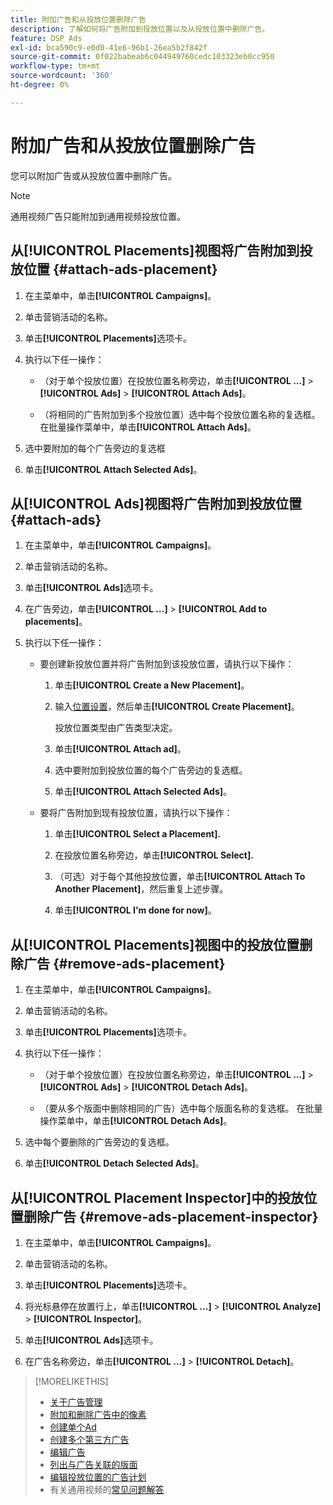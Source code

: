 ```yaml
---
title: 附加广告和从投放位置删除广告
description: 了解如何将广告附加到投放位置以及从投放位置中删除广告。
feature: DSP Ads
exl-id: bca590c9-e0d0-41e6-96b1-26ea5b2f842f
source-git-commit: 0f022babeab6c044949760cedc103323eb0cc950
workflow-type: tm+mt
source-wordcount: '360'
ht-degree: 0%

---
```


# 附加广告和从投放位置删除广告

您可以附加广告或从投放位置中删除广告。

>[!NOTE]
>
>通用视频广告只能附加到通用视频投放位置。

## 从[!UICONTROL Placements]视图将广告附加到投放位置 {#attach-ads-placement}

1. 在主菜单中，单击&#x200B;**[!UICONTROL Campaigns]**。

1. 单击营销活动的名称。

1. 单击&#x200B;**[!UICONTROL Placements]**&#x200B;选项卡。

1. 执行以下任一操作：

   * （对于单个投放位置）在投放位置名称旁边，单击&#x200B;**[!UICONTROL ...]** > **[!UICONTROL Ads]** > **[!UICONTROL Attach Ads]**。

   * （将相同的广告附加到多个投放位置）选中每个投放位置名称的复选框。 在批量操作菜单中，单击&#x200B;**[!UICONTROL Attach Ads]**。

1. 选中要附加的每个广告旁边的复选框

1. 单击&#x200B;**[!UICONTROL Attach Selected Ads]**。

## 从[!UICONTROL Ads]视图将广告附加到投放位置 {#attach-ads}

1. 在主菜单中，单击&#x200B;**[!UICONTROL Campaigns]**。

1. 单击营销活动的名称。

1. 单击&#x200B;**[!UICONTROL Ads]**&#x200B;选项卡。

1. 在广告旁边，单击&#x200B;**[!UICONTROL ...]** > **[!UICONTROL Add to placements]**。

1. 执行以下任一操作：

   * 要创建新投放位置并将广告附加到该投放位置，请执行以下操作：

      1. 单击&#x200B;**[!UICONTROL Create a New Placement]**。

      1. 输入[位置设置](/help/dsp/campaign-management/placements/placement-settings.md)，然后单击&#x200B;**[!UICONTROL Create Placement]**。

         投放位置类型由广告类型决定。

      1. 单击&#x200B;**[!UICONTROL Attach ad]**。

      1. 选中要附加到投放位置的每个广告旁边的复选框。

      1. 单击&#x200B;**[!UICONTROL Attach Selected Ads]**。

   * 要将广告附加到现有投放位置，请执行以下操作：

      1. 单击&#x200B;**[!UICONTROL Select a Placement].**

      1. 在投放位置名称旁边，单击&#x200B;**[!UICONTROL Select].**

      1. （可选）对于每个其他投放位置，单击&#x200B;**[!UICONTROL Attach To Another Placement]**，然后重复上述步骤。

      1. 单击&#x200B;**[!UICONTROL I'm done for now]**。

## 从[!UICONTROL Placements]视图中的投放位置删除广告 {#remove-ads-placement}

1. 在主菜单中，单击&#x200B;**[!UICONTROL Campaigns]**。

1. 单击营销活动的名称。

1. 单击&#x200B;**[!UICONTROL Placements]**&#x200B;选项卡。

1. 执行以下任一操作：

   * （对于单个投放位置）在投放位置名称旁边，单击&#x200B;**[!UICONTROL ...]** > **[!UICONTROL Ads]** > **[!UICONTROL Detach Ads]**。

   * （要从多个版面中删除相同的广告）选中每个版面名称的复选框。 在批量操作菜单中，单击&#x200B;**[!UICONTROL Detach Ads]**。

1. 选中每个要删除的广告旁边的复选框。

1. 单击&#x200B;**[!UICONTROL Detach Selected Ads]**。

## 从[!UICONTROL Placement Inspector]中的投放位置删除广告 {#remove-ads-placement-inspector}

1. 在主菜单中，单击&#x200B;**[!UICONTROL Campaigns]**。

1. 单击营销活动的名称。

1. 单击&#x200B;**[!UICONTROL Placements]**&#x200B;选项卡。

1. 将光标悬停在放置行上，单击&#x200B;**[!UICONTROL ...]** > **[!UICONTROL Analyze]** > **[!UICONTROL Inspector]**。

1. 单击&#x200B;**[!UICONTROL Ads]**&#x200B;选项卡。

1. 在广告名称旁边，单击&#x200B;**[!UICONTROL ...]** > **[!UICONTROL Detach]**。

>[!MORELIKETHIS]
>
>* [关于广告管理](ad-about.md)
>* [附加和删除广告中的像素](ad-pixel-attach-detach.md)
>* [创建单个Ad](ad-create.md)
>* [创建多个第三方广告](ad-create-multiple.md)
>* [编辑广告](ad-edit.md)
>* [列出与广告关联的版面](ad-list-placements.md)
>* [编辑投放位置的广告计划](/help/dsp/campaign-management/placements/placement-edit-ad-schedule.md)
>* 有关通用视频的[常见问题解答](/help/dsp/campaign-management/faq-universal-video.md)
